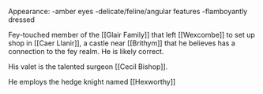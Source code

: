 Appearance:
-amber eyes
-delicate/feline/angular features
-flamboyantly dressed

Fey-touched member of the [[Glair Family]] that left [[Wexcombe]] to set up shop in [[Caer Llanir]], a castle near [[Brithym]] that he believes has a connection to the fey realm. He is likely correct.

His valet is the talented surgeon [[Cecil Bishop]].

He employs the hedge knight named [[Hexworthy]]

